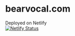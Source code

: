 # bearvocal.com

Deployed on Netlify <br>
[![Netlify Status](https://api.netlify.com/api/v1/badges/4bb60667-a9ba-41dc-8a70-0e04bb4fb9e0/deploy-status)](https://app.netlify.com/sites/bear-vocal/deploys)
